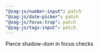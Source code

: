 ```yaml
---
"@zag-js/number-input": patch
"@zag-js/date-picker": patch
"@zag-js/focus-trap": patch
"@zag-js/tags-input": patch
---
```


Pierce shadow-dom in focus checks
